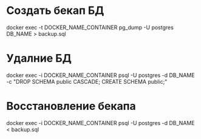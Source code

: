 # Создать бекап БД
docker exec -t DOCKER_NAME_CONTAINER pg_dump -U postgres DB_NAME > backup.sql

# Удалние БД
docker exec -i DOCKER_NAME_CONTAINER psql -U postgres -d DB_NAME -c "DROP SCHEMA public CASCADE; CREATE SCHEMA public;"

# Восстановление бекапа
docker exec -i DOCKER_NAME_CONTAINER psql -U postgres -d DB_NAME < backup.sql
